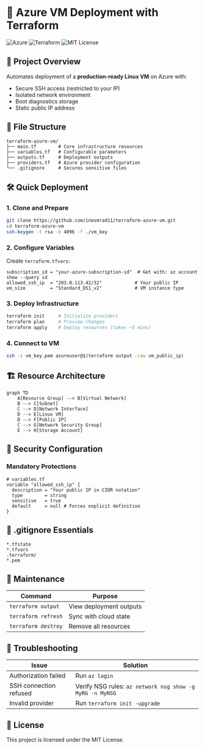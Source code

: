 # 🚀 Azure VM Deployment with Terraform

![Azure](https://img.shields.io/badge/Azure-%230072C6.svg?style=flat&logo=microsoft-azure)
![Terraform](https://img.shields.io/badge/Terraform-%235835CC.svg?style=flat&logo=terraform)
![MIT License](https://img.shields.io/badge/License-MIT-green.svg)

## 📝 Project Overview
Automates deployment of a **production-ready Linux VM** on Azure with:
- Secure SSH access (restricted to your IP)
- Isolated network environment
- Boot diagnostics storage
- Static public IP address

## 📂 File Structure
```
terraform-azure-vm/
├── main.tf        # Core infrastructure resources
├── variables.tf   # Configurable parameters
├── outputs.tf     # Deployment outputs
├── providers.tf   # Azure provider configuration
└── .gitignore     # Secures sensitive files
```

## 🛠️ Quick Deployment

### 1. Clone and Prepare
```bash
git clone https://github.com/inesmrad11/terraform-azure-vm.git
cd terraform-azure-vm
ssh-keygen -t rsa -b 4096 -f ./vm_key
```

### 2. Configure Variables
Create `terraform.tfvars`:
```hcl
subscription_id = "your-azure-subscription-id"  # Get with: az account show --query id
allowed_ssh_ip  = "203.0.113.42/32"            # Your public IP
vm_size         = "Standard_DS1_v2"            # VM instance type
```

### 3. Deploy Infrastructure
```bash
terraform init     # Initialize providers
terraform plan     # Preview changes
terraform apply    # Deploy resources (takes ~5 mins)
```

### 4. Connect to VM
```bash
ssh -i vm_key.pem azureuser@$(terraform output -raw vm_public_ip)
```

## 🏗️ Resource Architecture
```mermaid
graph TD
    A[Resource Group] --> B[Virtual Network]
    B --> C[Subnet]
    C --> D[Network Interface]
    D --> E[Linux VM]
    D --> F[Public IP]
    C --> G[Network Security Group]
    E --> H[Storage Account]
```

## 🔐 Security Configuration
### Mandatory Protections
```hcl
# variables.tf
variable "allowed_ssh_ip" {
  description = "Your public IP in CIDR notation"
  type        = string
  sensitive   = true
  default     = null # Forces explicit definition
}
```

## 📜 .gitignore Essentials
```
*.tfstate
*.tfvars
.terraform/
*.pem
```

## 🧰 Maintenance
| Command              | Purpose                     |
|----------------------|---------------------------|
| `terraform output`   | View deployment outputs   |
| `terraform refresh`  | Sync with cloud state     |
| `terraform destroy`  | Remove all resources      |

## 🚨 Troubleshooting
| Issue                     | Solution                                               |
|---------------------------|--------------------------------------------------------|
| Authorization failed      | Run `az login`                                        |
| SSH connection refused    | Verify NSG rules: `az network nsg show -g MyRG -n MyNSG` |
| Invalid provider          | Run `terraform init -upgrade`                         |

## 📜 License
This project is licensed under the MIT License.

